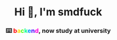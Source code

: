 <h1 align="center">Hi 👋, I'm smdfuck</h1>
<h3 align="center">⌨️ <span style="color:#FF0000">b</span><span style="color:#FFDB00">a</span><span style="color:#49FF00">c</span><span style="color:#00FF92">k</span><span style="color:#0092FF">e</span><span style="color:#4900FF">n</span><span style="color:#FF00DB">d</span>, now study at university</h3>

<p align="left">
</p>